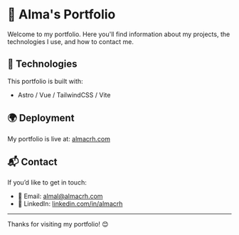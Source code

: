 # 🌸 Alma's Portfolio

Welcome to my portfolio. Here you'll find information about my projects, the technologies I use, and how to contact me.

## 🚀 Technologies

This portfolio is built with:
- Astro / Vue / TailwindCSS / Vite

## 🌍 Deployment

My portfolio is live at: [almacrh.com]([https://www.almacrh.com/])
## 📬 Contact

If you’d like to get in touch:
- 📧 Email: [almal@almacrh.com](mailto:alma@almacrh.com)
- 💼 LinkedIn: [linkedin.com/in/almacrh](https://www.linkedin.com/in/almacrh/)

---
Thanks for visiting my portfolio! 😊

